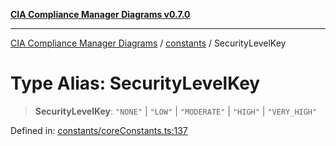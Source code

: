 [**CIA Compliance Manager Diagrams v0.7.0**](../../README.md)

***

[CIA Compliance Manager Diagrams](../../modules.md) / [constants](../README.md) / SecurityLevelKey

# Type Alias: SecurityLevelKey

> **SecurityLevelKey**: `"NONE"` \| `"LOW"` \| `"MODERATE"` \| `"HIGH"` \| `"VERY_HIGH"`

Defined in: [constants/coreConstants.ts:137](https://github.com/Hack23/cia-compliance-manager/blob/5a46a25cd2e09ba091444827f045b3618a447654/src/constants/coreConstants.ts#L137)
